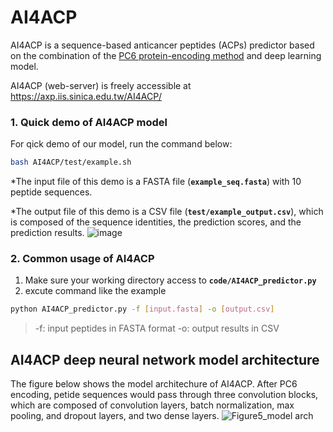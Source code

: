 # AI4ACP
AI4ACP is a sequence-based anticancer peptides (ACPs) predictor based on the combination of the [PC6 protein-encoding method](https://github.com/LinTzuTang/PC6-protein-encoding-method "link") and deep learning model.

AI4ACP (web-server) is freely accessible at <https://axp.iis.sinica.edu.tw/AI4ACP/>

### 1. Quick demo of AI4ACP model
For qick demo of our model, run the command below:

``` bash
bash AI4ACP/test/example.sh
```
  *The input file of this demo is a FASTA file (__`example_seq.fasta`__) with 10 peptide sequences.
  
  *The output file of this demo is a CSV file (__`test/example_output.csv`__), which is composed of the sequence identities, the prediction scores, and the prediction results.
  ![image](<img src = "https://user-images.githubusercontent.com/68101604/133355366-4e12b041-30b2-499e-822a-05987f9c7eee.png" width = "50%" height = "50%"/>)
  

### 2. Common usage of AI4ACP
  1. Make sure your working directory access to __`code/AI4ACP_predictor.py`__
  2. excute command like the example
  ``` bash
  python AI4ACP_predictor.py -f [input.fasta] -o [output.csv]
  ```
  > -f: input peptides in FASTA format
  > -o: output results in CSV

## AI4ACP deep neural network model architecture
The figure below shows the model architechure of AI4ACP. After PC6 encoding, petide sequences would pass through three convolution blocks, which are composed of convolution layers, batch normalization, max pooling, and dropout layers, and two dense layers.
![Figure5_model arch](https://user-images.githubusercontent.com/68101604/133357566-1a2d9874-6b9a-4f27-88b1-f01df278d0f2.jpg)
